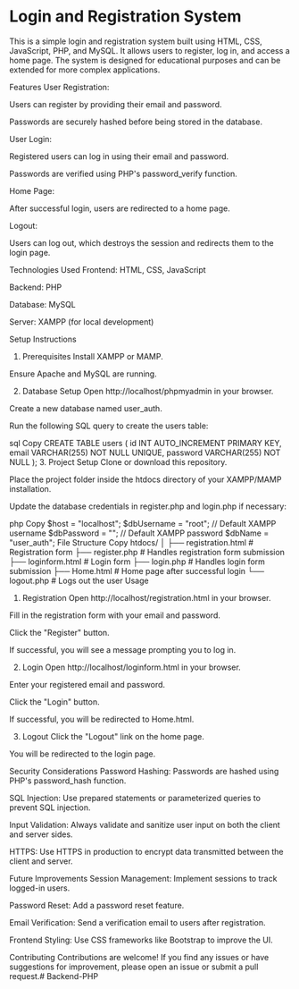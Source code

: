 <h1>Login and Registration System</h1>
This is a simple login and registration system built using HTML, CSS, JavaScript, PHP, and MySQL. It allows users to register, log in, and access a home page. The system is designed for educational purposes and can be extended for more complex applications.

Features
User Registration:

Users can register by providing their email and password.

Passwords are securely hashed before being stored in the database.

User Login:

Registered users can log in using their email and password.

Passwords are verified using PHP's password_verify function.

Home Page:

After successful login, users are redirected to a home page.

Logout:

Users can log out, which destroys the session and redirects them to the login page.

Technologies Used
Frontend: HTML, CSS, JavaScript

Backend: PHP

Database: MySQL

Server: XAMPP (for local development)

Setup Instructions
1. Prerequisites
Install XAMPP or MAMP.

Ensure Apache and MySQL are running.

2. Database Setup
Open http://localhost/phpmyadmin in your browser.

Create a new database named user_auth.

Run the following SQL query to create the users table:

sql
Copy
CREATE TABLE users (
    id INT AUTO_INCREMENT PRIMARY KEY,
    email VARCHAR(255) NOT NULL UNIQUE,
    password VARCHAR(255) NOT NULL
);
3. Project Setup
Clone or download this repository.

Place the project folder inside the htdocs directory of your XAMPP/MAMP installation.

Update the database credentials in register.php and login.php if necessary:

php
Copy
$host = "localhost";
$dbUsername = "root"; // Default XAMPP username
$dbPassword = ""; // Default XAMPP password
$dbName = "user_auth";
File Structure
Copy
htdocs/
│
├── registration.html       # Registration form
├── register.php            # Handles registration form submission
├── loginform.html          # Login form
├── login.php               # Handles login form submission
├── Home.html               # Home page after successful login
└── logout.php              # Logs out the user
Usage
1. Registration
Open http://localhost/registration.html in your browser.

Fill in the registration form with your email and password.

Click the "Register" button.

If successful, you will see a message prompting you to log in.

2. Login
Open http://localhost/loginform.html in your browser.

Enter your registered email and password.

Click the "Login" button.

If successful, you will be redirected to Home.html.

3. Logout
Click the "Logout" link on the home page.

You will be redirected to the login page.

Security Considerations
Password Hashing: Passwords are hashed using PHP's password_hash function.

SQL Injection: Use prepared statements or parameterized queries to prevent SQL injection.

Input Validation: Always validate and sanitize user input on both the client and server sides.

HTTPS: Use HTTPS in production to encrypt data transmitted between the client and server.

Future Improvements
Session Management: Implement sessions to track logged-in users.

Password Reset: Add a password reset feature.

Email Verification: Send a verification email to users after registration.

Frontend Styling: Use CSS frameworks like Bootstrap to improve the UI.

Contributing
Contributions are welcome! If you find any issues or have suggestions for improvement, please open an issue or submit a pull request.# Backend-PHP
